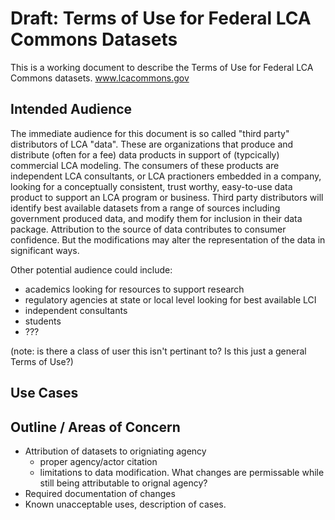 # Draft: Terms of Use for Federal LCA Commons Datasets
This is a working document to describe the Terms of Use for Federal LCA Commons datasets.  www.lcacommons.gov  

## Intended Audience
The immediate audience for this document is so called "third party" distributors of LCA "data".  These are organizations that produce and distribute (often for a fee) data products in support of (typcically) commercial LCA modeling.  The consumers of these products are independent LCA consultants, or LCA practioners embedded in a company, looking for a conceptually consistent, trust worthy, easy-to-use data product to support an LCA program or business.  Third party distributors will identify best available datasets from a range of sources including government produced data, and modify them for inclusion in their data package.  Attribution to the source of data contributes to consumer confidence.  But the modifications may alter the representation of the data in significant ways.

Other potential audience could include:
- academics looking for resources to support research
- regulatory agencies at state or local level looking for best available LCI
- independent consultants
- students
- ???

(note: is there a class of user this isn't pertinant to?  Is this just a general Terms of Use?)

## Use Cases

## Outline / Areas of Concern

- Attribution of datasets to origniating agency
  - proper agency/actor citation
  - limitations to data modification.  What changes are permissable while still being attributable to orignal agency?
- Required documentation of changes
- Known unacceptable uses, description of cases.
